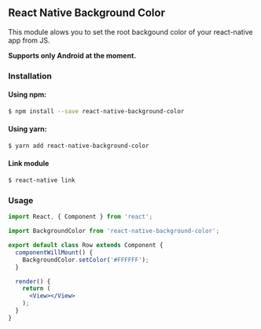 ## React Native Background Color
  This module alows you to set the root backgound color of your react-native app from JS.

**Supports only Android at the moment.**

### Installation

#### Using npm:

```sh
$ npm install --save react-native-background-color
```

#### Using yarn:

```sh
$ yarn add react-native-background-color
```

#### Link module

```sh
$ react-native link
```

### Usage

```jsx
import React, { Component } from 'react';

import BackgroundColor from 'react-native-background-color';

export default class Row extends Component {
  componentWillMount() {
    BackgroundColor.setColor('#FFFFFF');
  }

  render() {
    return (
      <View></View>
    );
  }
}

```
